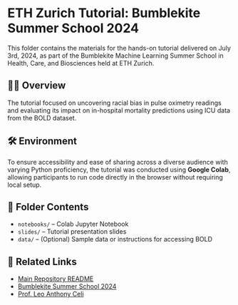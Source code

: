 # ETH Zurich Tutorial: Bumblekite Summer School 2024

This folder contains the materials for the hands-on tutorial delivered on July 3rd, 2024, as part of the Bumblekite Machine Learning Summer School in Health, Care, and Biosciences held at ETH Zurich.

## 🧑‍🏫 Overview

The tutorial focused on uncovering racial bias in pulse oximetry readings and evaluating its impact on in-hospital mortality predictions using ICU data from the BOLD dataset. 

## 🛠 Environment

To ensure accessibility and ease of sharing across a diverse audience with varying Python proficiency, the tutorial was conducted using **Google Colab**, allowing participants to run code directly in the browser without requiring local setup.

## 📂 Folder Contents

- `notebooks/` – Colab Jupyter Notebook
- `slides/` – Tutorial presentation slides
- `data/` – (Optional) Sample data or instructions for accessing BOLD

## 📎 Related Links

- [Main Repository README](../README.md)
- [Bumblekite Summer School 2024](https://www.bumblekite.co/summer-school-24)
- [Prof. Leo Anthony Celi](https://imes.mit.edu/people/celi-leo)
